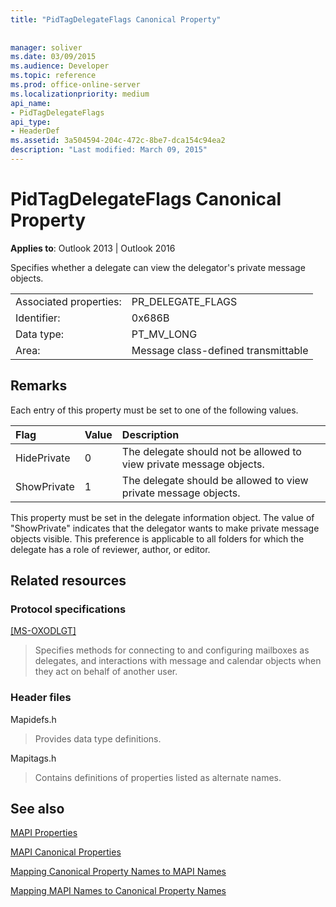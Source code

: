 ```yaml
---
title: "PidTagDelegateFlags Canonical Property"
 
 
manager: soliver
ms.date: 03/09/2015
ms.audience: Developer
ms.topic: reference
ms.prod: office-online-server
ms.localizationpriority: medium
api_name:
- PidTagDelegateFlags
api_type:
- HeaderDef
ms.assetid: 3a504594-204c-472c-8be7-dca154c94ea2
description: "Last modified: March 09, 2015"
---
```


# PidTagDelegateFlags Canonical Property

  
  
**Applies to**: Outlook 2013 | Outlook 2016 
  
Specifies whether a delegate can view the delegator's private message objects.
  
|||
|:-----|:-----|
|Associated properties:  <br/> |PR_DELEGATE_FLAGS  <br/> |
|Identifier:  <br/> |0x686B  <br/> |
|Data type:  <br/> |PT_MV_LONG  <br/> |
|Area:  <br/> |Message class-defined transmittable  <br/> |
   
## Remarks

Each entry of this property must be set to one of the following values.
  
|**Flag**|**Value**|**Description**|
|:-----|:-----|:-----|
|HidePrivate  <br/> |0  <br/> |The delegate should not be allowed to view private message objects.  <br/> |
|ShowPrivate  <br/> |1  <br/> |The delegate should be allowed to view private message objects.  <br/> |
   
This property must be set in the delegate information object. The value of "ShowPrivate" indicates that the delegator wants to make private message objects visible. This preference is applicable to all folders for which the delegate has a role of reviewer, author, or editor.
  
## Related resources

### Protocol specifications

[[MS-OXODLGT]](https://msdn.microsoft.com/library/01a89b11-9c43-4c40-b147-8f6a1ef5a44f%28Office.15%29.aspx)
  
> Specifies methods for connecting to and configuring mailboxes as delegates, and interactions with message and calendar objects when they act on behalf of another user.
    
### Header files

Mapidefs.h
  
> Provides data type definitions.
    
Mapitags.h
  
> Contains definitions of properties listed as alternate names.
    
## See also



[MAPI Properties](mapi-properties.md)
  
[MAPI Canonical Properties](mapi-canonical-properties.md)
  
[Mapping Canonical Property Names to MAPI Names](mapping-canonical-property-names-to-mapi-names.md)
  
[Mapping MAPI Names to Canonical Property Names](mapping-mapi-names-to-canonical-property-names.md)

